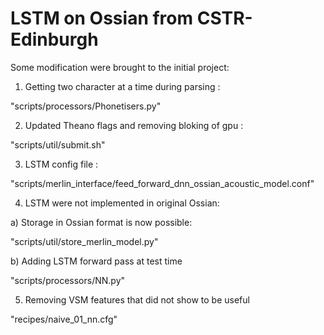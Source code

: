 
# LSTM on Ossian from CSTR-Edinburgh

Some modification were brought to the initial project:

1) Getting two character at a time during parsing :

"scripts/processors/Phonetisers.py"

2) Updated Theano flags and removing bloking of gpu :

"scripts/util/submit.sh" 

3) LSTM config file :

"scripts/merlin_interface/feed_forward_dnn_ossian_acoustic_model.conf" 

4) LSTM were not implemented in original Ossian:

a) Storage in Ossian format is now possible:

"scripts/util/store_merlin_model.py" 

b) Adding LSTM forward pass at test time

"scripts/processors/NN.py"

5) Removing VSM features that did not show to be useful

"recipes/naive_01_nn.cfg" 

